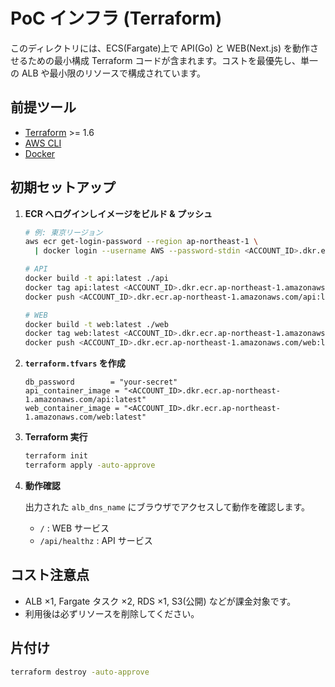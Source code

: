 # PoC インフラ (Terraform)

このディレクトリには、ECS(Fargate)上で API(Go) と WEB(Next.js) を動作させるための最小構成 Terraform コードが含まれます。コストを最優先し、単一の ALB や最小限のリソースで構成されています。

## 前提ツール

- [Terraform](https://www.terraform.io/) >= 1.6
- [AWS CLI](https://aws.amazon.com/cli/)
- [Docker](https://www.docker.com/)

## 初期セットアップ

1. **ECR へログインしイメージをビルド & プッシュ**

   ```bash
   # 例: 東京リージョン
   aws ecr get-login-password --region ap-northeast-1 \
     | docker login --username AWS --password-stdin <ACCOUNT_ID>.dkr.ecr.ap-northeast-1.amazonaws.com

   # API
   docker build -t api:latest ./api
   docker tag api:latest <ACCOUNT_ID>.dkr.ecr.ap-northeast-1.amazonaws.com/api:latest
   docker push <ACCOUNT_ID>.dkr.ecr.ap-northeast-1.amazonaws.com/api:latest

   # WEB
   docker build -t web:latest ./web
   docker tag web:latest <ACCOUNT_ID>.dkr.ecr.ap-northeast-1.amazonaws.com/web:latest
   docker push <ACCOUNT_ID>.dkr.ecr.ap-northeast-1.amazonaws.com/web:latest
   ```

2. **`terraform.tfvars` を作成**

   ```hcl
   db_password        = "your-secret"
   api_container_image = "<ACCOUNT_ID>.dkr.ecr.ap-northeast-1.amazonaws.com/api:latest"
   web_container_image = "<ACCOUNT_ID>.dkr.ecr.ap-northeast-1.amazonaws.com/web:latest"
   ```

3. **Terraform 実行**

   ```bash
   terraform init
   terraform apply -auto-approve
   ```

4. **動作確認**

   出力された `alb_dns_name` にブラウザでアクセスして動作を確認します。
   - `/` : WEB サービス
   - `/api/healthz` : API サービス

## コスト注意点

- ALB ×1, Fargate タスク ×2, RDS ×1, S3(公開) などが課金対象です。
- 利用後は必ずリソースを削除してください。

## 片付け

```bash
terraform destroy -auto-approve
```
